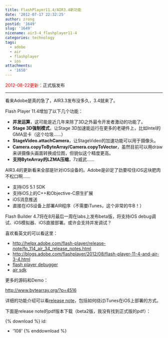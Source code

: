```yaml
---
title: FlashPlayer11.4/AIR3.4新功能
date: '2012-07-17 22:32:25'
author: zrong
postid: '1649'
slug: '1649'
nicename: air3-4_flashplayer11-4
categories: technology
tags:
  - adobe
  - air
  - flashplayer
  - ios
attachments:
  - '1650'
---
```


<span style="color:red">2012-08-22更新：</span>正式版发布

----

看来Adobe是真的急了，AIR3.3发布没多久，3.4就来了。

Flash Player 11.4增加了以下几个功能：

-   **并发运算**，这可能是近几年来除了3D之外最令开发者激动的功能了。
-   **Stage 3D强制模式**，让Stage 3D加速能运行在更多的老硬件上，比如Intel的GMA显卡（这个垃圾……）
-   **StageVideo.attachCamera**，让StageVideo的加速功能可以用于摄像头。
-   **Camera.copyToByteArray/Camera.copyToVector**，虽然目前可以用draw来讲摄像头画面转换成位图，但貌似这个精度更高。
-   **支持ByteArray的LZMA压缩**，7z威武……

AIR3.4的更新看来全部是针对iOS设备的。Adobe是卯足了劲要咬住iOS这块肥肉不松口啊……<!--more-->

-   支持iOS 5.1 SDK
-   支持iOS上的C++和Objective-C原生扩展
-   iOS消息推送
-   直接在iOS设备上部署AIR程序（不需要iTunes，这个非常的牛B！）

Flash Builder 4.7将在8月最后一周在labs上发布beta版，将支持iOS debug调试、iOS模拟器、iOS直接部署。或许会支持并发调试？

喜欢看英文的可以看这里：

-   <http://helpx.adobe.com/flash-player/release-note/fp_114_air_34_release_notes.html>
-   <http://blogs.adobe.com/flashplayer/2012/08/flash-player-11-4-and-air-3-4.html>
-   [flash player debugger](http://www.adobe.com/support/flashplayer/downloads.html)
-   [air sdk](http://www.adobe.com/devnet/air/air-sdk-download.html)

更多的源码和Demo：

<http://www.bytearray.org/?p=4516>

详细的功能介绍可以看[release note](http://helpx.adobe.com/flash-player/release-note/fp_114_air_34_release_notes.html)，包括如何绕过iTunes在iOS上部署的方式。

下面是release note的pdf版本下载（beta2版，我没有找到正式版的pdf）：

{% download %}
id:
  - '108'
{% enddownload %}

